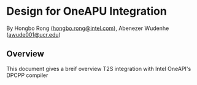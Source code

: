 # Design for OneAPU Integration

By Hongbo Rong (hongbo.rong@intel.com),  Abenezer Wudenhe (awude001@ucr.edu)

## Overview 

This document gives a breif overview T2S integration with Intel OneAPI's DPCPP compiler





